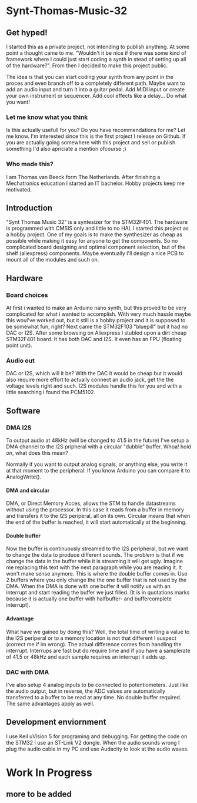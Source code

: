 # Synt-Thomas-Music-32
## Get hyped!
I started this as a private project, not intending to publish anything. At some point a thought came to me. "Wouldn't it be nice if there was some kind of framework where I could just start coding a synth in stead of setting up all of the hardware?". From then I decided to make this project public. 

The idea is that you can start coding your synth from any point in the proces and even branch off to a completely different path. Maybe want to add an audio input and turn it into a guitar pedal. Add MIDI input or create your own instrument or sequencer. Add cool effects like a delay... Do what you want!

### Let me know what you think
Is this actually usefull for you? Do you have recommendations for me? Let me know. I'm interested since this is the first project I release on Github.
If you are actually going somewhere with this project and sell or publish something I'd also apriciate a mention ofcourse ;) 

### Who made this?
I am Thomas van Beeck form The Netherlands. After finishing a Mechatronics education I started an IT bachelor. Hobby projects keep me motivated. 

## Introduction
"Synt Thomas Music 32" is a syntesizer for the STM32F401. The hardware is programmed with CMSIS only and little to no HAL
I started this project as a hobby project. One of my goals is to make the synthesizer as cheap as possible while making it easy for anyone to get the components. So no complicated board designing and optimal component selection, but of the shelf (aliexpress) components. Maybe eventually I'll design a nice PCB to mount all of the modules and such on.

## Hardware
### Board choices
At first i wanted to make an Arduino nano synth, but this proved to be very complicated for what i wanted to accomplish. With very much hassle maybe this woul've worked out, but it still is a hobby project and it is supposed to be somewhat fun, right? Next came the STM32F103 "bluepill" but it had no DAC or I2S. After some browsing on Aliexpress I stubled upon a dirt cheap STM32F401 board. It has both DAC and I2S. It even has an FPU (floating point unit).

### Audio out
DAC or I2S, which will it be? With the DAC it would be cheap but it would also require more effort to actually connect an audio jack, get the the voltage levels right and such. I2S modules handle this for you and with a little searching I found the PCM5102.


## Software
### DMA I2S
To output audio at 48kHz (will be changed to 41.5 in the future) I've setup a DMA channel to the I2S pripheral with a circular "dubble" buffer. Whoa! hold on, what does this mean? 

Normally if you want to output analog signals, or anything else, you write it at that moment to the peripheral. If you know Arduino you can compare it to AnalogWrite().

#### DMA and circular
DMA, or Direct Memory Acces, allows the STM to handle datastreams without using the processor. In this case it reads from a buffer in memory and transfers it to the I2S periperal, all on its own. Circular means that when the end of the buffer is reached, it will start automatically at the beginning. 

#### Double buffer
Now the buffer is continuously streamed to the I2S peripheral, but we want to change the data to produce different sounds. The problem is that if we change the data in the buffer while it is streaming it will get ugly. Imagine me replacing this text with the next paragraph while you are reading it. It won't make sense anymore. This is where the double buffer comes in. Use 2 buffers where you only change the the one buffer that is not used by the DMA. When the DMA is done with one buffer it will notify us with an interrupt and start reading the buffer we just filled. 
(It is in quotations marks because it is actually one buffer with halfbuffer- and buffercomplete interrupt).

#### Advantage
What have we gained by doing this? Well, the total time of writing a value to the I2S periperal or to a memory location is not that different I suspect (correct me if im wrong). The actual difference comes from handling the interrupt. Interrups are fast but do require time and if you have a samplerate of 41.5 or 48kHz and each sample requires an interrupt it adds up.

### DAC with DMA
I've also setup 4 analog inputs to be connected to potentiometers. Just like the audio output, but in reverse, the ADC values are automatically transferred to a buffer to be read at any time. No double buffer required. The same advantages apply as well.

## Development enviornment
I use Keil uVision 5 for programing and debugging.
For getting the code on the STM32 I use an ST-Link V2 dongle.
When the audio sounds wrong I plug the audio cable in my PC and use Audacity to look at the audio waves.

# Work In Progress
## more to be added
